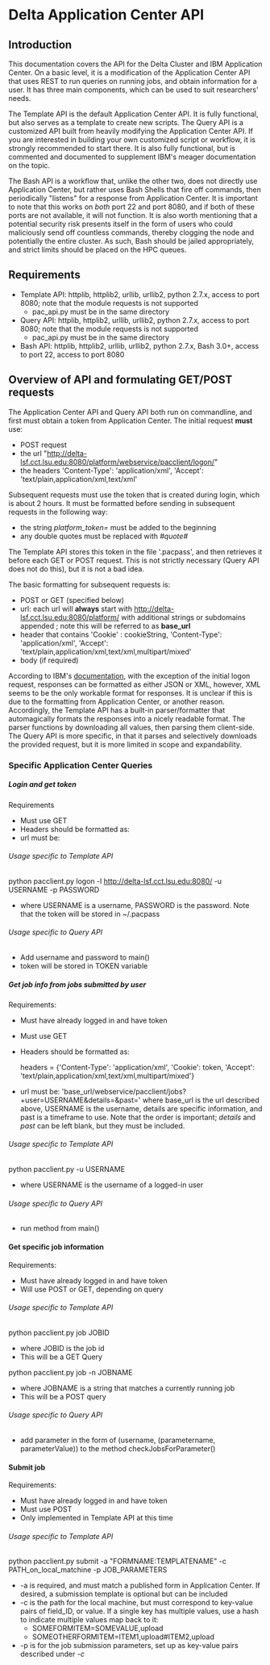 # Delta Application Center API

## Introduction
This documentation covers the API for the Delta Cluster and IBM Application Center.  On a basic level, it is a modification of the Application Center API that uses REST to run queries on running jobs, and obtain information for a user.  It has three main components, which can be used to suit researchers' needs.  

The Template API is the default Application Center API.  It is fully functional, but also serves as a template to create new scripts.  The Query API is a customized API built from heavily modifying the Application Center API.  If you are interested in building your own customized script or workflow, it is strongly recommended to start there.  It is also fully functional, but is commented and documented to supplement IBM's meager documentation on the topic.  

The Bash API is a workflow that, unlike the other two, does not directly use Application Center, but rather uses Bash Shells that fire off commands, then periodically "listens" for a response from Application Center.  It is important to note that this works on *both* port 22 and port 8080, and if both of these ports are not available, it will not function.  It is also worth mentioning that a potential security risk presents itself in the form of users who could maliciously send off countless commands, thereby clogging the node and potentially the entire cluster.  As such, Bash should be jailed appropriately, and strict limits should be placed on the HPC queues.

## Requirements
* Template API: httplib, httplib2, urllib, urllib2, python 2.7.x, access to port 8080; note that the module requests is not supported
    * pac_api.py must be in the same directory
* Query API: httplib, httplib2, urllib, urllib2, python 2.7.x, access to port 8080; note that the module requests is not supported
    * pac_api.py must be in the same directory
* Bash API: httplib, httplib2, urllib, urllib2, python 2.7.x, Bash 3.0+, access to port 22, access to port 8080

## Overview of API and formulating GET/POST requests
The Application Center API and Query API both run on commandline, and first must obtain a token from Application Center.  The initial request **must** use:
* POST request
* the url "http://delta-lsf.cct.lsu.edu:8080/platform/webservice/pacclient/logon/"
* the headers 'Content-Type': 'application/xml', 'Accept': 'text/plain,application/xml,text/xml'

Subsequent requests must use the token that is created during login, which is about 2 hours.  It must be formatted before sending in subsequent requests in the following way:
* the string *platform_token=* must be added to the beginning
* any double quotes must be replaced with *#quote#*

The Template API stores this token in the file '.pacpass', and then retrieves it before each GET or POST request.  This is not strictly necessary (Query API does not do this), but it is not a bad idea.

The basic formatting for subsequent requests is:
* POST or GET (specified below)
* url: each url will **always** start with http://delta-lsf.cct.lsu.edu:8080/platform/ with additional strings or subdomains appended ; note this will be referred to as **base_url**
* header that contains 'Cookie' : cookieString, 'Content-Type': 'application/xml', 'Accept': 'text/plain,application/xml,text/xml,multipart/mixed'
* body (if required)

According to IBM's [documentation](https://www.ibm.com/support/knowledgecenter/SSZRJV_10.1.0/api_ref/chap_web_services.html), with the exception of the initial logon request, responses can be formatted as either JSON or XML, however, XML seems to be the only workable format for responses.  It is unclear if this is due to the formatting from Application Center, or another reason.  Accordingly, the Template API has a built-in parser/formatter that automagically formats the responses into a nicely readable format.  The parser functions by downloading all values, then parsing them client-side.  The Query API is more specific, in that it parses and selectively downloads the provided request, but it is more limited in scope and expandability.  

### Specific Application Center Queries

##### Login and get token
Requirements
* Must use GET
* Headers should be formatted as:
* url must be:

###### Usage specific to Template API

python pacclient.py logon -l http://delta-lsf.cct.lsu.edu:8080/ -u USERNAME -p PASSWORD

* where USERNAME is a username, PASSWORD is the password.  Note that the token will be stored in ~/.pacpass

###### Usage specific to Query API
* Add username and password to main()
* token will be stored in TOKEN variable

##### Get job info from jobs submitted by user
Requirements:
* Must have already logged in and have token
* Must use GET
* Headers should be formatted as:

    headers = {'Content-Type': 'application/xml', 'Cookie': token, 'Accept': 'text/plain,application/xml,text/xml,multipart/mixed'}
* url must be:
    'base_url/webservice/pacclient/jobs?+user=USERNAME&details=&past='
    where base_url is the url described above, USERNAME is the username, details are specific information, and past is a timeframe to use.  Note that the order is important; *details* and *past* can be left blank, but they must be included.    

###### Usage specific to Template API
python pacclient.py -u USERNAME
* where USERNAME is the username of a logged-in user

###### Usage specific to Query API
* run method from main()

#### Get specific job information
Requirements:
* Must have already logged in and have token
* Will use POST or GET, depending on query

###### Usage specific to Template API
python pacclient.py job JOBID
* where JOBID is the job id
* This will be a GET Query

python pacclient.py job -n JOBNAME
* where JOBNAME is a string that matches a currently running job
* This will be a POST query

###### Usage specific to Query API
* add parameter in the form of (username, (parametername, parameterValue)) to the method checkJobsForParameter()

#### Submit job
Requirements:
* Must have already logged in and have token
* Must use POST
* Only implemented in Template API at this time

###### Usage specific to Template API
python pacclient.py submit -a "FORMNAME:TEMPLATENAME" -c PATH_on_local_matchine -p JOB_PARAMETERS
* -a is required, and must match a published form in Application Center.  If desired, a submission template is optional but can be included
* -c is the path for the local machine, but must correspond to key-value pairs of field_ID, or value.  If a single key has multiple values, use a hash to indicate multiple values map back to it:
    * SOMEFORMITEM=SOMEVALUE,upload
    * SOMEOTHERFORMITEM=ITEM1,upload#ITEM2,upload
* -p is for the job submission parameters, set up as key-value pairs described under *-c*
